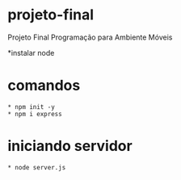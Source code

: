 # projeto-final
Projeto Final Programação para Ambiente Móveis

*instalar node

# comandos 
	* npm init -y
	* npm i express

# iniciando servidor
	* node server.js
